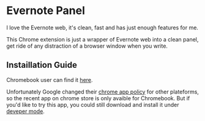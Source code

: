 # Evernote Panel

I love the Evernote web, it's clean, fast and has just enough features for me.

This Chrome extension is just a wrapper of Evernote web into a clean panel, get ride of any distraction of a browser window when you write.


## Instaillation Guide

Chromebook user can find it [here](https://chrome.google.com/webstore/detail/evernote-panel/lblgfgbpbmahmhnbijoiaocjkgppgfmj).

Unfortunately Google changed their [chrome app policy](https://blog.chromium.org/2016/08/from-chrome-apps-to-web.html) for other plateforms, so the recent app on chrome store is only avaible for Chromebook. But if you'd like to try this app, you could still download and install it under [deveper mode](https://www.howtogeek.com/233355/how-to-install-extensions-from-outside-the-chrome-web-store-and-firefox-add-ons-gallery/).
